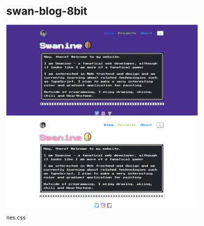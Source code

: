 # swan-blog-8bit

![dark](./src/assets/image/dark.png)
![light](./src/assets/image/light.png)

nes.css